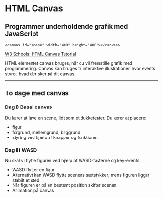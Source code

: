 # HTML Canvas

## Programmer underholdende grafik med JavaScript

~~~~
<canvas id="scene" width="400" height="400"></canvas>
~~~~

[W3 Schools: HTML Canvas Tutorial](https://www.w3schools.com/graphics/canvas_intro.asp)

HTML elementet canvas bruges, når du vil fremstille grafik med programmering. Canvas kan bruges til interaktive illustrationer, hvor events styrer, hvad der sker på dit canvas.

----

## To dage med canvas

### Dag I) Basal canvas

Du lærer at lave en scene, lidt som et dukketeater. Du lærer at placere:

* figur
* forgrund, mellemgrund, baggrund
* styring ved hjælp af knapper og funktioner

### Dag II) WASD

Nu skal vi flytte figuren ved hjælp af WASD-tasterne og key-events.

* WASD flytter en figur
* Alternativt kan WASD flytte scenens sætstykker; mens figuren ligger stabilt et sted
* Når figuren er på en bestemt position skifter scenen. 
* Animation på canvas


